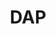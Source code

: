 ---
# This topic lives at
# https://digital.gov/topics/dap

# Topic Title
title: "DAP"

# description — keep it short and clear
summary: ""

# Weight
weight: 1

# For more information on managing topics,
# see https://github.com/GSA/digitalgov.gov/wiki/topics
---